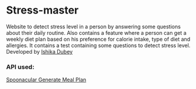 # Stress-master
Website to detect stress level in a person by answering some questions about their daily routine. Also contains a feature where a person can get a weekly diet plan based on his preference for calorie intake, type of diet and allergies.
It contains a test containing some questions to detect stress level.
Developed by [Ishika Dubey](https://github.com/ishika1727)

### API used:
[Spoonacular Generate Meal Plan](https://spoonacular.com/food-api/docs#Generate-Meal-Plan) 
